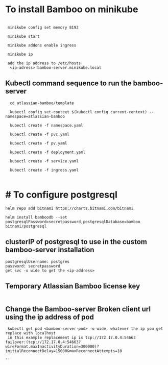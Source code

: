 # To install Bamboo on minikube
``` minikube delete ( Clean everything from the local cluster)

 minikube config set memory 8192

 minikube start

 minikube addons enable ingress

 minikube ip

 add the ip address to /etc/hosts
  <ip-adress> bamboo-server.minikube.local

```

## Kubectl command sequence to run the bamboo-server

```
  cd atlassian-bamboo/template

  kubectl config set-context $(kubectl config current-context) --namespace=atlassian-bamboo

  kubectl create -f namespace.yaml

  kubectl create -f pvc.yaml

  kubectl create -f pv.yaml

  kubectl create -f deployment.yaml

  kubectl create -f service.yaml

  kubectl create -f ingress.yaml


```
# # To configure postgresql
```
helm repo add bitnami https://charts.bitnami.com/bitnami

helm install bamboodb --set postgresqlPassword=secretpassword,postgresqlDatabase=bamboo bitnami/postgresql
```
## clusterIP of postgresql to use in the custom bamboo-server installation

```
postgresqlUsername: postgres
password: secretpassword
get svc -o wide to get the <ip-address>

```

## Temporary Atlassian Bamboo license key
```

```
## Change the Bamboo-server Broken client url using the ip address of pod

```
 kubectl get pod <bamboo-server-pod> -o wide, whatever the ip you get replace with localhost
 in this example replacement ip is tcp://172.17.0.4:54663
failover:(tcp://172.17.0.4:54663?wireFormat.maxInactivityDuration=300000)?initialReconnectDelay=15000&maxReconnectAttempts=10

''
